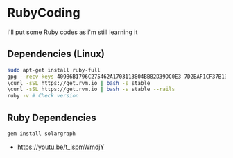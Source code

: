 # RubyCoding
I'll put some Ruby codes as i'm still learning it

## Dependencies (Linux)
```sh
sudo apt-get install ruby-full
gpg --recv-keys 409B6B1796C275462A1703113804BB82D39DC0E3 7D2BAF1CF37B13E2069D6956105BD0E739499BDB
\curl -sSL https://get.rvm.io | bash -s stable
\curl -sSL https://get.rvm.io | bash -s stable --rails
ruby -v # Check version
```
## Ruby Dependencies
```ruby
gem install solargraph
```

- https://youtu.be/t_ispmWmdjY